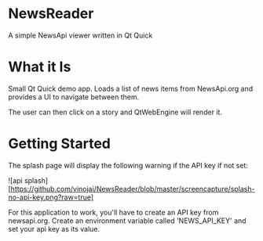 # NewsReader
A simple NewsApi viewer written in Qt Quick

# What it Is
Small Qt Quick demo app. Loads a list of news items from NewsApi.org and provides a UI to navigate between them.

The user can then click on a story and QtWebEngine will render it.

# Getting Started

The splash page will display the following warning if the API key if not set:

![api splash] [https://github.com/vinojai/NewsReader/blob/master/screencapture/splash-no-api-key.png?raw=true]

For this application to work, you'll have to create an API key from newsapi.org. Create an environment variable called 'NEWS_API_KEY' and set your api key as its value.     

